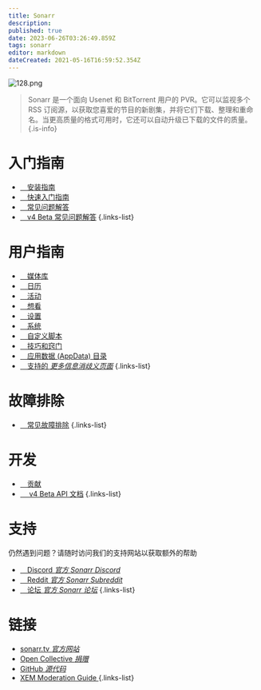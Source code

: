 ```yaml
---
title: Sonarr
description: 
published: true
date: 2023-06-26T03:26:49.859Z
tags: sonarr
editor: markdown
dateCreated: 2021-05-16T16:59:52.354Z
---
```


![128.png](/assets/sonarr/logos/128.png)

> Sonarr 是一个面向 Usenet 和 BitTorrent 用户的 PVR。它可以监视多个 RSS 订阅源，以获取您喜爱的节目的新剧集，并将它们下载、整理和重命名。当更高质量的格式可用时，它还可以自动升级已下载的文件的质量。
{.is-info}

# 入门指南

- [<i class="fas fa-plus-square"></i>&emsp;安装指南](/sonarr/installation)
- [<i class="fas fa-book-open"></i>&emsp;快速入门指南](/sonarr/quick-start-guide)
- [<i class="far fa-question-circle"></i>&emsp;常见问题解答](/sonarr/faq)
- [<i class="far fa-question-circle"></i>&emsp;v4 Beta 常见问题解答](/sonarr/faq-v4)
{.links-list}

# 用户指南

- [<i class="fas fa-play"></i>&emsp;媒体库](/sonarr/library)
- [<i class="fas fa-calendar-alt"></i>&emsp;日历](/sonarr/calendar)
- [<i class="fas fa-clock"></i>&emsp;活动](/sonarr/activity)
- [<i class="fas fa-search-minus"></i>&emsp;想看](/sonarr/wanted)
- [<i class="fas fa-cogs"></i>&emsp;设置](/sonarr/settings)
- [<i class="fas fa-laptop"></i>&emsp;系统](/sonarr/system)
- [<i class="fas fa-scroll"></i>&emsp;自定义脚本](/sonarr/custom-scripts)
- [<i class="fas fa-gifts"></i>&emsp;技巧和窍门](/sonarr/tips-and-tricks)
- [<i class="fas fa-database"></i>&emsp;应用数据 (AppData) 目录](/sonarr/appdata-directory)
- [<i class="fas fa-cogs"></i>&emsp;支持的 *更多信息消歧义页面*](/sonarr/supported)
{.links-list}

# 故障排除

- [<i class="far fa-life-ring"></i>&emsp;常见故障排除](/sonarr/troubleshooting)
{.links-list}

# 开发

- [<i class="fas fa-laptop-code"></i>&emsp;贡献](/sonarr/contributing)
- [<i class="fas fa-book"></i>&emsp; v4 Beta API 文档](https://sonarr.tv/docs/api)
{.links-list}

# 支持

仍然遇到问题？请随时访问我们的支持网站以获取额外的帮助

- [<i class="fab fa-discord"></i>&emsp;Discord *官方 Sonarr Discord*](https://discord.sonarr.tv/)
- [<i class="fab fa-reddit"></i>&emsp;Reddit *官方 Sonarr Subreddit*](https://reddit.com/r/sonarr)
- [<i class="fab fa-wpforms"></i>&emsp;论坛 *官方 Sonarr 论坛*](https://forums.sonarr.tv/)
{.links-list}

# 链接

- [sonarr.tv *官方网站*](https://sonarr.tv)
- [Open Collective *捐赠*](https://opencollective.com/sonarr)
- [GitHub *源代码*](https://github.com/sonarr/sonarr)
- [XEM Moderation Guide *<i class="fab fa-xing"></i>*](/sonarr/xem-guide)
{.links-list}
